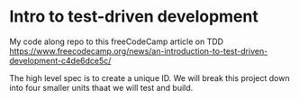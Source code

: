 # Intro to test-driven development
My code along repo to this freeCodeCamp article on TDD https://www.freecodecamp.org/news/an-introduction-to-test-driven-development-c4de6dce5c/

The high level spec is to create a unique ID. We will break this project down into four smaller units thaat we will test and build.